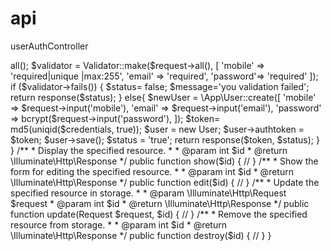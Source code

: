 # api

userAuthController

<?php

namespace App\Http\Controllers;

use Illuminate\Http\Request;

use App\Http\Requests;
use Validator;
use Illuminate\Http\Response;


class UserAuthController extends Controller
{
    /**
     * Display a listing of the resource.
     *
     * @return \Illuminate\Http\Response
     */
    public function index()
    {
        //
    }

    /**
     * Show the form for creating a new resource.
     *
     * @return \Illuminate\Http\Response
     */
    public function create()
    {
        //
    }

    /**
     * Store a newly created resource in storage.
     *
     * @param  \Illuminate\Http\Request  $request
     * @return \Illuminate\Http\Response
     */
    public function store(Request $request)
    {
                $credentials = $request->all();

                $validator = Validator::make($request->all(), [
                 'mobile' => 'required|unique |max:255',
                'email' => 'required',
                'password'=> 'required'
                    ]);

                
                if ($validator->fails()) {

                        $status= false;
                        $message='you validation failed';

                    return response($status);
                            
                    }

                 else{

                    $newUser = \App\User::create([
                    
                 
                    'mobile' => $request->input('mobile'),

                    'email' => $request->input('email'),
                    'password' => bcrypt($request->input('password'),

                    ]);


                    $token= md5(uniqid($credentials, true));

                    $user = new User;

                    $user->authtoken = $token;

                    $user->save();

                    $status = 'true';

                    return response($token, $status);



            }

           




        }

    /**
     * Display the specified resource.
     *
     * @param  int  $id
     * @return \Illuminate\Http\Response
     */
    public function show($id)
    {
        //
    }

    /**
     * Show the form for editing the specified resource.
     *
     * @param  int  $id
     * @return \Illuminate\Http\Response
     */
    public function edit($id)
    {
        //
    }

    /**
     * Update the specified resource in storage.
     *
     * @param  \Illuminate\Http\Request  $request
     * @param  int  $id
     * @return \Illuminate\Http\Response
     */
    public function update(Request $request, $id)
    {
        //
    }

    /**
     * Remove the specified resource from storage.
     *
     * @param  int  $id
     * @return \Illuminate\Http\Response
     */
    public function destroy($id)
    {
        //
    }
}
